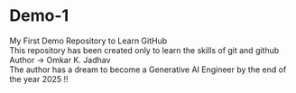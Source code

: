 # Demo-1
My First Demo Repository to Learn GitHub
<br>
This repository has been created only to learn the skills of git and github
<br>
Author -> Omkar K. Jadhav
<br>
The author has a dream to become a Generative AI Engineer by the end of the year 2025 !!